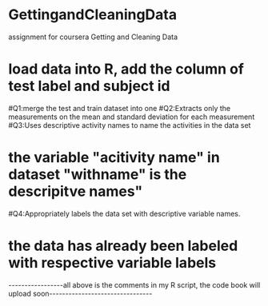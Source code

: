 # GettingandCleaningData
assignment for coursera Getting and Cleaning Data
# load data into R, add the column of test label and subject id
#Q1:merge the test and train dataset into one
#Q2:Extracts only the measurements on the mean and standard deviation for each measurement
#Q3:Uses descriptive activity names to name the activities in the data set
# the variable "acitivity name" in dataset "withname" is the descripitve names"
#Q4:Appropriately labels the data set with descriptive variable names.
# the data has already been labeled with respective variable labels

-----------------all above is the comments in my R script, the code book will upload soon--------------------------------
